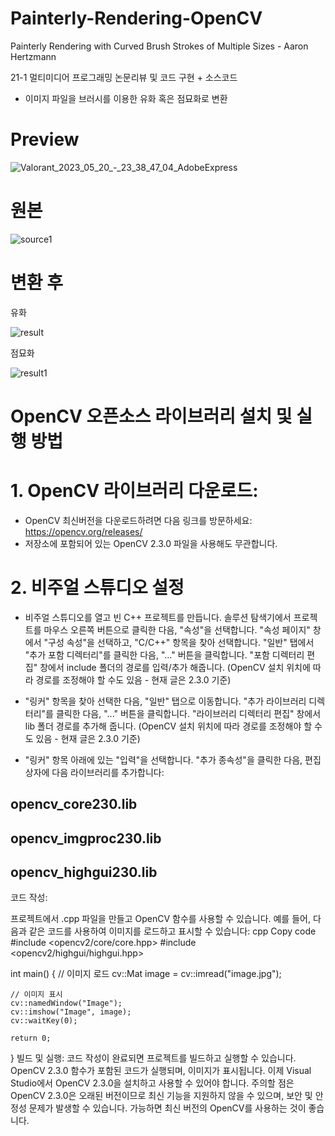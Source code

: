# Painterly-Rendering-OpenCV
Painterly Rendering with Curved Brush Strokes of Multiple Sizes - Aaron Hertzmann

21-1 멀티미디어 프로그래밍 논문리뷰 및 코드 구현 + 소스코드

- 이미지 파일을 브러시를 이용한 유화 혹은 점묘화로 변환


# Preview

![Valorant_2023_05_20_-_23_38_47_04_AdobeExpress](https://github.com/chataeg/C-Game-Project/assets/38041722/1a143723-ba80-4e9d-b9c6-7052cbfe7b6d)


# 원본

![source1](https://github.com/chataeg/Painterly-Rendering-OpenCV/assets/38041722/225f19a6-633c-46f3-ad35-d11e543c4b39)



# 변환 후


유화

![result](https://github.com/chataeg/Painterly-Rendering-OpenCV/assets/38041722/5070c478-57b7-4728-b8a1-57697a90854c)


점묘화

![result1](https://github.com/chataeg/Painterly-Rendering-OpenCV/assets/38041722/3b224ab7-0c5d-46e6-9079-5a0e9c967448)



# OpenCV 오픈소스 라이브러리 설치 및 실행 방법

# 1. OpenCV 라이브러리 다운로드:

* OpenCV 최신버전을 다운로드하려면 다음 링크를 방문하세요: https://opencv.org/releases/ 
* 저장소에 포함되어 있는 OpenCV 2.3.0 파일을 사용해도 무관합니다.

# 2. 비주얼 스튜디오 설정
* 비주얼 스튜디오를 열고 빈 C++ 프로젝트를 만듭니다. 솔루션 탐색기에서 프로젝트를 마우스 오른쪽 버튼으로 클릭한 다음, "속성"을 선택합니다. "속성 페이지" 창에서 "구성 속성"을 선택하고, "C/C++" 항목을 찾아 선택합니다. "일반" 탭에서 "추가 포함 디렉터리"를 클릭한 다음, "..." 버튼을 클릭합니다. "포함 디렉터리 편집" 창에서 include 폴더의 경로를 입력/추가 해줍니다. (OpenCV 설치 위치에 따라 경로를 조정해야 할 수도 있음 - 현재 글은 2.3.0 기준)

* "링커" 항목을 찾아 선택한 다음, "일반" 탭으로 이동합니다. "추가 라이브러리 디렉터리"를 클릭한 다음, "..." 버튼을 클릭합니다. "라이브러리 디렉터리 편집" 창에서 lib 폴더 경로를 추가해 줍니다. (OpenCV 설치 위치에 따라 경로를 조정해야 할 수도 있음 - 현재 글은 2.3.0 기준)

* "링커" 항목 아래에 있는 "입력"을 선택합니다. "추가 종속성"을 클릭한 다음, 편집 상자에 다음 라이브러리를 추가합니다:
## opencv_core230.lib
## opencv_imgproc230.lib
## opencv_highgui230.lib

코드 작성:

프로젝트에서 .cpp 파일을 만들고 OpenCV 함수를 사용할 수 있습니다. 예를 들어, 다음과 같은 코드를 사용하여 이미지를 로드하고 표시할 수 있습니다:
cpp
Copy code
#include <opencv2/core/core.hpp>
#include <opencv2/highgui/highgui.hpp>

int main()
{
    // 이미지 로드
    cv::Mat image = cv::imread("image.jpg");

    // 이미지 표시
    cv::namedWindow("Image");
    cv::imshow("Image", image);
    cv::waitKey(0);

    return 0;
}
빌드 및 실행:
코드 작성이 완료되면 프로젝트를 빌드하고 실행할 수 있습니다. OpenCV 2.3.0 함수가 포함된 코드가 실행되며, 이미지가 표시됩니다.
이제 Visual Studio에서 OpenCV 2.3.0을 설치하고 사용할 수 있어야 합니다. 주의할 점은 OpenCV 2.3.0은 오래된 버전이므로 최신 기능을 지원하지 않을 수 있으며, 보안 및 안정성 문제가 발생할 수 있습니다. 가능하면 최신 버전의 OpenCV를 사용하는 것이 좋습니다.
